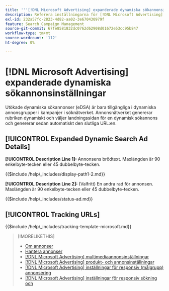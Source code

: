```yaml
---
title: '''[!DNL Microsoft Advertising] expanderade dynamiska sökannonsinställningar'
description: Referera inställningarna för [!DNL Microsoft Advertising] expanderade dynamiska sökannonser.
exl-id: 232a57fc-2823-4d82-aa02-3e670430979f
feature: Search Campaign Management
source-git-commit: 67fe8581832dc0762d62908d01672e53cc95b847
workflow-type: tm+mt
source-wordcount: '112'
ht-degree: 0%

---
```


# [!DNL Microsoft Advertising] expanderade dynamiska sökannonsinställningar

Utökade dynamiska sökannonser (eDSA) är bara tillgängliga i dynamiska annonsgrupper i kampanjer i söknätverket. Annonsnätverket genererar rubriken dynamiskt och väljer landningssidan för en dynamisk sökannons och genererar sedan automatiskt den slutliga URL:en.

## [!UICONTROL Expanded Dynamic Search Ad Details]

**[!UICONTROL Description Line 1]:** Annonsens brödtext. Maxlängden är 90 enkelbyte-tecken eller 45 dubbelbyte-tecken.

<!-- **[!UICONTROL Display Path 1]**, **[!UICONTROL Display Path 2]:** -->

{{$include /help/_includes/display-path1-2.md}}

**[!UICONTROL Description Line 2]:** (Valfritt) En andra rad för annonsen. Maxlängden är 90 enkelbyte-tecken eller 45 dubbelbyte-tecken.

<!-- **[!UICONTROL Status]:** -->

{{$include /help/_includes/status-ad.md}}

## [!UICONTROL Tracking URLs]

<!-- **[!UICONTROL Tracking Template URl]:** -->

{{$include /help/_includes/tracking-template-microsoft.md}}

>[!MORELIKETHIS]
>
>* [Om annonser](ad-about.md)
>* [Hantera annonser](ad-manage.md)
>* [[!DNL Microsoft Advertising] multimediaannonsinställningar](ad-settings-microsoft-multimedia.md)
>* [[!DNL Microsoft Advertising] produkt- och annonsinställningar](ad-settings-microsoft-product.md)
>* [[!DNL Microsoft Advertising] inställningar för responsiv (målgrupp) annonsering](ad-settings-microsoft-responsive.md)
>* [[!DNL Microsoft Advertising] inställningar för responsiv sökning och](ad-settings-microsoft-rsa.md)
